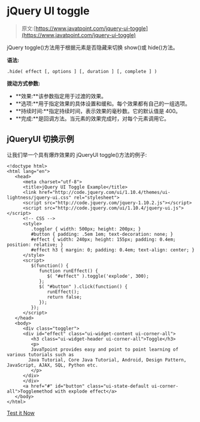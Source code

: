 # jQuery UI toggle

> 原文:[https://www.javatpoint.com/jquery-ui-toggle](https://www.javatpoint.com/jquery-ui-toggle)

jQuery toggle()方法用于根据元素是否隐藏来切换 show()或 hide()方法。

**语法:**

```
.hide( effect [, options ] [, duration ] [, complete ] ) 

```

**拨动方式参数:**

*   **效果:**该参数指定用于过渡的效果。
*   **选项:**用于指定效果的具体设置和缓和。每个效果都有自己的一组选项。
*   **持续时间:**指定持续时间，表示效果的毫秒数。它的默认值是 400。
*   **完成:**是回调方法。当元素的效果完成时，对每个元素调用它。

## jQueryUI 切换示例

让我们举一个具有爆炸效果的 jQueryUI toggle()方法的例子:

```
<!doctype html>
<html lang="en">
   <head>
      <meta charset="utf-8">
      <title>jQuery UI Toggle Example</title>
      <link href="http://code.jquery.com/ui/1.10.4/themes/ui-lightness/jquery-ui.css" rel="stylesheet">
      <script src="http://code.jquery.com/jquery-1.10.2.js"></script>
      <script src="http://code.jquery.com/ui/1.10.4/jquery-ui.js"></script>
      <!-- CSS -->
      <style>
         .toggler { width: 500px; height: 200px; }
         #button { padding: .5em 1em; text-decoration: none; }
         #effect { width: 240px; height: 155px; padding: 0.4em; position: relative; }
         #effect h3 { margin: 0; padding: 0.4em; text-align: center; }
      </style>
      <script>
         $(function() {
            function runEffect() {
               $( "#effect" ).toggle('explode', 300);
            };
            $( "#button" ).click(function() {
               runEffect();
               return false;
            });
         });
      </script>
   </head>
   <body>
      <div class="toggler">
      <div id="effect" class="ui-widget-content ui-corner-all">
         <h3 class="ui-widget-header ui-corner-all">Toggle</h3>
         <p>
         JavaTpoint provides easy and point to point learning of various tutorials such as 
        Java Tutorial, Core Java Tutorial, Android, Design Pattern, JavaScript, AJAX, SQL, Python etc.
         </p>
      </div>
      </div>
      <a href="#" id="button" class="ui-state-default ui-corner-all">Togglemethod with explode effect</a>
   </body>
</html>

```

[Test it Now](https://www.javatpoint.com/oprweb/test.jsp?filename=jqueryuitoggle1)
